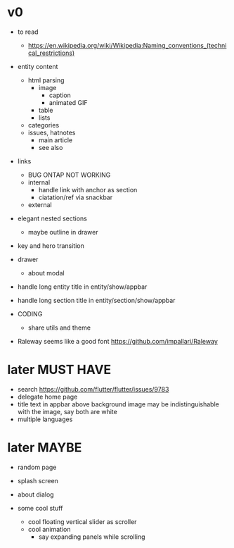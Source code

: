 # v0

- to read
  - https://en.wikipedia.org/wiki/Wikipedia:Naming_conventions_(technical_restrictions)

- entity content
  - html parsing
    - image
      - caption
      - animated GIF
    - table
    - lists
  - categories
  - issues, hatnotes
    - main article
    - see also

- links
  - BUG ONTAP NOT WORKING
  - internal
    - handle link with anchor as section
    - ciatation/ref via snackbar
  - external

- elegant nested sections
  - maybe outline in drawer

- key and hero transition

- drawer
  - about modal

- handle long entity title in entity/show/appbar
- handle long section title in entity/section/show/appbar

- CODING
  - share utils and theme

- Raleway seems like a good font https://github.com/impallari/Raleway

# later MUST HAVE

- search https://github.com/flutter/flutter/issues/9783
- delegate home page
- title text in appbar above background image may be indistinguishable with the image, say both are white
- multiple languages

# later MAYBE

- random page
- splash screen
- about dialog

- some cool stuff
  - cool floating vertical slider as scroller
  - cool animation
    - say expanding panels while scrolling
